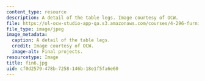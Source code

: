 ```yaml
---
content_type: resource
description: A detail of the table legs. Image courtesy of OCW.
file: https://ol-ocw-studio-app-qa.s3.amazonaws.com/courses/4-296-furniture-making-spring-2005/cf0d2579478b7258146b18e1f5fa6e60_fin6.jpg
file_type: image/jpeg
image_metadata:
  caption: A detail of the table legs.
  credit: Image courtesy of OCW.
  image-alt: Final projects.
resourcetype: Image
title: fin6.jpg
uid: cf0d2579-478b-7258-146b-18e1f5fa6e60
---
```

